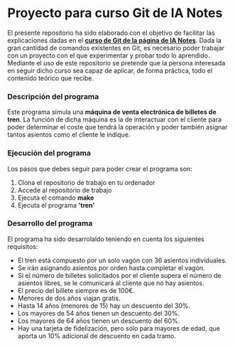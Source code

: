 # Proyecto para curso Git de IA Notes
El presente repositorio ha sido elaborado con el objetivo de facilitar las explicaciones dadas en el **[curso de Git de la página de IA Notes](https://ia-notes.com/curso-de-git/)**. Dada la gran cantidad de comandos existentes en Git, es necesario poder trabajar con un proyecto con el que experimentar y probar todo lo aprendido. Mediante el uso de este repositorio se pretende que la persona interesada en seguir dicho curso sea capaz de aplicar, de forma práctica, todo el contenido teórico que recibe.

### Descripción del programa
Este programa simula una **máquina de venta electrónica de billetes de tren**. La función de dicha máquina es la de interactuar con el cliente para poder determinar el coste que tendrá la operación y poder también asignar tantos asientos como el cliente le indique.

### Ejecución del programa
Los pasos que debes seguir para poder crear el programa son:
1. Clona el repositorio de trabajo en tu ordenador
2. Accede al repositorio de trabajo
3. Ejecuta el comando **make**
4. Ejecuta el programa **'tren'**

### Desarrollo del programa
El programa ha sido desarrolaldo teniendo en cuenta los siguientes requisitos:
- El tren está compuesto por un solo vagón con 36 asientos individuales.
- Se irán asignando asientos por orden hasta completar el vagón.
- Si el número de billetes solicitados por el cliente supera el número de asientos libres, se le comunicará al cliente que no hay asientos.
- El precio del billete siempre es de 100€.
- Menores de dos años viajan gratis.
- Hasta 14 años (menores de 15) hay un descuento del 30%.
- Los mayores de 54 años tienen un descuento del 30%.
- Los mayores de 64 años tienen un descuento del 60%.
- Hay una tarjeta de fidelización, pero sólo para mayores de edad, que aporta un 10% adicional de descuento en cada tramo.
